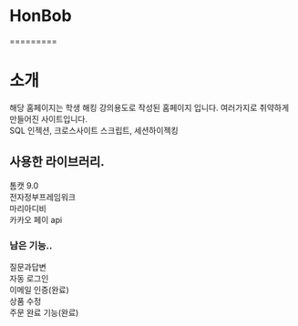 # HonBob
=========

# 소개
해당 홈페이지는 학생 해킹 강의용도로 작성된 홈페이지 입니다.
여러가지로 취약하게 만들어진 사이트입니다.  
SQL 인젝션, 크로스사이트 스크립트, 세션하이젝킹 


## 사용한 라이브러리.
톰캣 9.0    
전자정부프레임워크     
마리아디비    
카카오 페이 api    


### 남은 기능..
질문과답변   
자동 로그인       
이메일 인증(완료)     
상품 수정       
주문 완료 기능(완료)     


